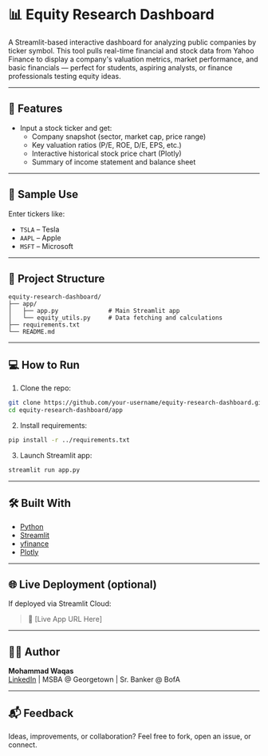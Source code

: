 
# 📊 Equity Research Dashboard

A Streamlit-based interactive dashboard for analyzing public companies by ticker symbol. This tool pulls real-time financial and stock data from Yahoo Finance to display a company's valuation metrics, market performance, and basic financials — perfect for students, aspiring analysts, or finance professionals testing equity ideas.

---

## 🚀 Features

- Input a stock ticker and get:
  - Company snapshot (sector, market cap, price range)
  - Key valuation ratios (P/E, ROE, D/E, EPS, etc.)
  - Interactive historical stock price chart (Plotly)
  - Summary of income statement and balance sheet

---

## 🧪 Sample Use

Enter tickers like:
- `TSLA` – Tesla
- `AAPL` – Apple
- `MSFT` – Microsoft

---

## 📁 Project Structure

```
equity-research-dashboard/
├── app/
│   ├── app.py              # Main Streamlit app
│   └── equity_utils.py     # Data fetching and calculations
├── requirements.txt
└── README.md
```

---

## 💻 How to Run

1. Clone the repo:
```bash
git clone https://github.com/your-username/equity-research-dashboard.git
cd equity-research-dashboard/app
```

2. Install requirements:
```bash
pip install -r ../requirements.txt
```

3. Launch Streamlit app:
```bash
streamlit run app.py
```

---

## 🛠 Built With

- [Python](https://www.python.org/)
- [Streamlit](https://streamlit.io/)
- [yfinance](https://pypi.org/project/yfinance/)
- [Plotly](https://plotly.com/python/)

---

## 🌐 Live Deployment (optional)

If deployed via Streamlit Cloud:
> 🔗 [Live App URL Here]

---

## 🙋‍♂️ Author

**Mohammad Waqas**  
[LinkedIn](https://www.linkedin.com/in/mohammad-waqas-29972959/) | MSBA @ Georgetown | Sr. Banker @ BofA

---

## 📬 Feedback

Ideas, improvements, or collaboration? Feel free to fork, open an issue, or connect.

